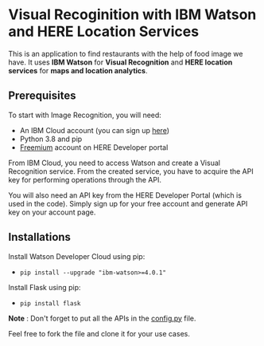 # Visual Recoginition with IBM Watson and HERE Location Services

This is an application to find restaurants with the help of food image we have. It uses **IBM Watson** for **Visual Recognition** and **HERE location services** for **maps and location analytics**.

## Prerequisites

To start with Image Recognition, you will need:

* An IBM Cloud account (you can sign up [here](https://cloud.ibm.com/registration)) 
* Python 3.8  and pip
* [Freemium](https://developer.here.com/sign-up?utm_medium=referral&utm_source=IBM_DevBlog&create=Freemium-Basic&keepState=true&step=account) account on HERE Developer portal

From IBM Cloud, you need to access Watson and create a Visual Recognition service. From the created service, you have to acquire the API key for performing operations through the API.

You will also need an API key from the HERE Developer Portal (which is used in the code). Simply sign up for your free account and generate API key on your account page.

## Installations

Install Watson Developer Cloud using pip:
* `pip install --upgrade "ibm-watson>=4.0.1"`

Install Flask using pip:
* `pip install flask`


**Note** : Don't forget to put all the APIs in the [config.py](https://github.com/ashutoshkrris/Visual-Recognition-with-IBM-and-HERE/blob/master/config.py) file.


Feel free to fork the file and clone it for your use cases.
